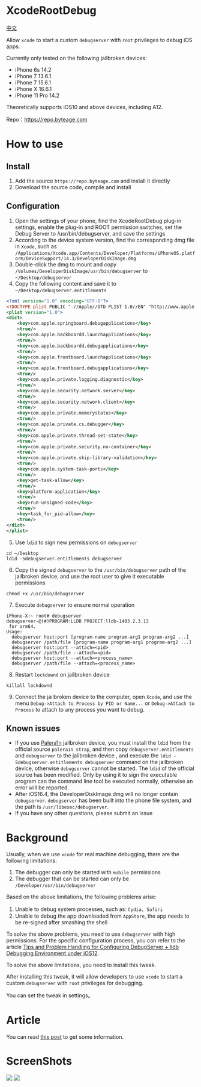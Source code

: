 # XcodeRootDebug

[中文](https://github.com/lemon4ex/XcodeRootDebug/blob/main/README_CN.md)

Allow `xcode` to start a custom `debugserver` with `root` privileges to debug iOS apps.

Currently only tested on the following jailbroken devices:

* iPhone 6s 14.2
* iPhone 7 13.6.1
* iPhone 7 15.6.1
* iPhone X 16.6.1
* iPhone 11 Pro 14.2

Theoretically supports iOS10 and above devices, including A12.

Repo：https://repo.byteage.com

# How to use
## Install
1. Add the source `https://repo.byteage.com` and install it directly
2. Download the source code, compile and install

## Configuration
1. Open the settings of your phone, find the XcodeRootDebug plug-in settings, enable the plug-in and ROOT permission switches, set the Debug Server to /usr/bin/debugserver, and save the settings
2. According to the device system version, find the corresponding dmg file in `Xcode`, such as `/Applications/Xcode.app/Contents/Developer/Platforms/iPhoneOS.platform/DeviceSupport/14.3/DeveloperDiskImage.dmg`
3. Double-click the dmg to mount and copy `/Volumes/DeveloperDiskImage/usr/bin/debugserver` to `~/Desktop/debugserver`
4. Copy the following content and save it to `~/Desktop/debugserver.entitlements`
```xml
<?xml version="1.0" encoding="UTF-8"?>
<!DOCTYPE plist PUBLIC "-//Apple//DTD PLIST 1.0//EN" "http://www.apple.com/DTDs/PropertyList-1.0.dtd">
<plist version="1.0">
<dict>
	<key>com.apple.springboard.debugapplications</key>
	<true/>
	<key>com.apple.backboardd.launchapplications</key>
	<true/>
	<key>com.apple.backboardd.debugapplications</key>
	<true/>
	<key>com.apple.frontboard.launchapplications</key>
	<true/>
	<key>com.apple.frontboard.debugapplications</key>
	<true/>
	<key>com.apple.private.logging.diagnostic</key>
	<true/>
	<key>com.apple.security.network.server</key>
	<true/>
	<key>com.apple.security.network.client</key>
	<true/>
	<key>com.apple.private.memorystatus</key>
	<true/>
	<key>com.apple.private.cs.debugger</key>
	<true/>
	<key>com.apple.private.thread-set-state</key>
	<true/>
	<key>com.apple.private.security.no-container</key>
	<true/>
	<key>com.apple.private.skip-library-validation</key>
	<true/>
	<key>com.apple.system-task-ports</key>
	<true/>
	<key>get-task-allow</key>
	<true/>
	<key>platform-application</key>
	<true/>
	<key>run-unsigned-code</key>
	<true/>
	<key>task_for_pid-allow</key>
	<true/>
</dict>
</plist>
```
5. Use `ldid` to sign new permissions on `debugserver`
```shell
cd ~/Desktop
ldid -Sdebugserver.entitlements debugserver
```
6. Copy the signed `debugserver` to the `/usr/bin/debugserver` path of the jailbroken device, and use the root user to give it executable permissions
```shell
chmod +x /usr/bin/debugserver
```
7. Execute `debugserver` to ensure normal operation
```shell
iPhone-X:~ root# debugserver
debugserver-@(#)PROGRAM:LLDB PROJECT:lldb-1403.2.3.13
 for arm64.
Usage:
  debugserver host:port [program-name program-arg1 program-arg2 ...]
  debugserver /path/file [program-name program-arg1 program-arg2 ...]
  debugserver host:port --attach=<pid>
  debugserver /path/file --attach=<pid>
  debugserver host:port --attach=<process_name>
  debugserver /path/file --attach=<process_name>
```
8. Restart `lockdownd` on jailbroken device
```shell
killall lockdownd
```
9. Connect the jailbroken device to the computer, open `Xcode`, and use the menu `Debug->Attach to Process by PID or Name...` or `Debug->Attach to Process` to attach to any process you want to debug.

## Known issues
* If you use [Palera1n](https://palera.in/) jailbroken device, you must install the `ldid` from the official source `palera1n strap`, and then copy `debugserver.entitlements` and `debugserver` to the jailbroken device , and execute the `ldid -Sdebugserver.entitlements debugserver` command on the jailbroken device, otherwise `debugserver` cannot be started. The `ldid` of the official source has been modified. Only by using it to sign the executable program can the command line tool be executed normally, otherwise an error will be reported.
* After iOS16.4, the DeveloperDiskImage.dmg will no longer contain `debugserver`. `debugserver` has been built into the phone file system, and the path is `/usr/libexec/debugserver`.
* If you have any other questions, please submit an issue

# Background

Usually, when we use `xcode` for real machine debugging, there are the following limitations:

1. The debugger can only be started with `mobile` permissions
2. The debugger that can be started can only be `/Developer/usr/bin/debugserver`

Based on the above limitations, the following problems arise:

1. Unable to debug system processes, such as: `Cydia`、`Safiri`
2. Unable to debug the app downloaded from `AppStore`, the app needs to be re-signed after smashing the shell

To solve the above problems, you need to use `debugserver` with high permissions. For the specific configuration process, you can refer to the article [Tips and Problem Handling for Configuring DebugServer + lldb Debugging Environment under iOS12](https://iosre.com/t/ios12-debugserver-lldb/14429).

To solve the above limitations, you need to install this tweak.

After installing this tweak, it will allow developers to use `xcode` to start a custom `debugserver` with `root` privileges for debugging.

You can set the tweak in settings。

# Article

You can read [this post](https://byteage.com/154.html?from=github) to get some information.

# ScreenShots

![](ScreenShots/20220627_235849.png)
![](ScreenShots/20220628_000606_898.png)
